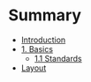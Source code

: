 # Summary

* [Introduction](README.md)
* [1. Basics](1-basics/basics.md)
   * [1.1 Standards](1-basics/1-1-standards.md)
* [Layout](layout.md)

